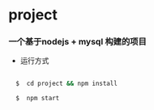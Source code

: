 # project
### 一个基于nodejs + mysql 构建的项目

*  运行方式
```bash
    
  $  cd project && npm install

  $  npm start
```